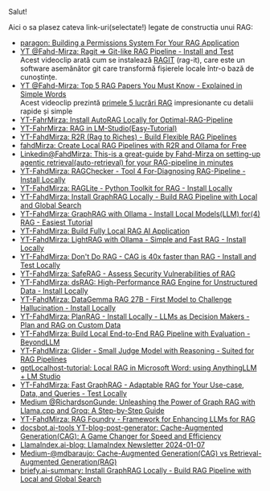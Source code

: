 Salut!

Aici o sa plasez cateva link-uri(selectate!) legate de constructia unui RAG:

- [paragon: Building a Permissions System For Your RAG Application](https://www.useparagon.com/learn/ai-knowledge-chatbot-with-permissions-chapter-2/?utm_campaign=Retargeting+90+days+-+Content+-+Clicks&utm_source=linkedin&utm_medium=paid&hsa_acc=507086816&hsa_cam=706362794&hsa_grp=322765514&hsa_ad=496074474&hsa_net=linkedin&hsa_ver=3&li_fat_id=b6f0a770-5ba1-4273-866c-062e913d03a5&utm_campaign=Retargeting%2090%20days%20-%20Content%20-%20Clicks&utm_medium=paid_social&utm_source=linkedin_paid)
- [YT @Fahd-Mirza: Ragit => Git-like RAG Pipeline - Install and Test](https://www.youtube.com/watch?v=qk21gJdPGJE&ab_channel=FahdMirza)
  <br/>Acest videoclip arată cum se instalează [RAGIT](https://github.com/baehyunsol/ragit) (rag-it), care este un software asemănător git care transformă fișierele locale într-o bază de cunoștințe.
- [YT @Fahd-Mirza: Top 5 RAG Papers You Must Know - Explained in Simple Words](https://www.youtube.com/watch?v=5Zq-qdQZuTw&ab_channel=FahdMirza)
  <br/>Acest videoclip prezintă [primele 5 lucrări RAG](https://www.youtube.com/results?search_query=fahd+mirza+rag) impresionante cu detalii rapide și simple
- [YT-FahrMirza: Install AutoRAG Locally for Optimal-RAG-Pipeline](https://www.youtube.com/watch?v=IJXYpTbIjuI&ab_channel=FahdMirza)
- [YT-FahrMirza: RAG in LM-Studio(Easy-Tutorial)](https://www.youtube.com/watch?v=4Kcm9Tsojjc&ab_channel=FahdMirza)
- [YT-FahdMirza: R2R (Rag to Riches) - Build Flexible RAG Pipelines](https://www.youtube.com/watch?v=AuQ2vyrG6M4&ab_channel=FahdMirza)
- [fahdMirza: Create Local RAG Pipelines with R2R and Ollama for Free](https://www.fahdmirza.com/2024/06/create-local-rag-pipelines-with-r2r-and.html)
- [Linkedin@FahdMirza: This-is a great-guide by Fahd-Mirza on setting-up agentic retrieval(auto-retrieval) for your RAG-pipeline in minutes](https://www.linkedin.com/posts/llamaindex_this-is-a-great-guide-by-fahd-mirza-on-setting-activity-7248723630778425346-7Pp9/)
- [YT-FahdMirza: RAGChecker - Tool 4 For-Diagnosing RAG-Pipeline - Install Locally](https://www.youtube.com/watch?v=zTlayCrYevE&ab_channel=FahdMirza)
- [YT-FahdMirza: RAGLite - Python Toolkit for RAG - Install Locally](https://www.youtube.com/watch?v=mEmUN4lgpaU&ab_channel=FahdMirza)
- [YT-FahdMirza: Install GraphRAG Locally - Build RAG Pipeline with Local and Global Search](https://www.youtube.com/watch?v=Sy5K6Ay46xU&ab_channel=FahdMirza)
- [YT-FahdMirza: GraphRAG with Ollama - Install Local Models(LLM) for(4) RAG - Easiest Tutorial](https://www.youtube.com/watch?v=6Yu6JpLMWVo&ab_channel=FahdMirza)
- [YT-FahdMirza: Build Fully Local RAG AI Application](https://www.youtube.com/watch?v=8TvY2NxgITE&ab_channel=FahdMirza)
- [YT-FahdMirza: LightRAG with Ollama - Simple and Fast RAG - Install Locally](https://www.youtube.com/watch?v=PjnfV4jCTLo&ab_channel=FahdMirza)
- [YT-FahdMirza: Don't Do RAG - CAG is 40x faster than RAG - Install and Test Locally](https://www.youtube.com/watch?v=7RhZE_FnL74&ab_channel=FahdMirza)
- [YT-FahdMirza: SafeRAG - Assess Security Vulnerabilities of RAG](https://www.youtube.com/watch?v=QKiWYIda4Qw&ab_channel=FahdMirza)
- [YT-FahdMirza: dsRAG: High-Performance RAG Engine for Unstructured Data - Install Locally](https://www.youtube.com/watch?v=AHcBBx8CKys&ab_channel=FahdMirza)
- [YT-FahdMirza: DataGemma RAG 27B - First Model to Challenge Hallucination - Install Locally](https://www.youtube.com/watch?v=6odLMxnUs5g&ab_channel=FahdMirza)
- [YT-FahdMirza: PlanRAG - Install Locally - LLMs as Decision Makers - Plan and RAG on Custom Data](https://www.youtube.com/watch?v=9HZ00HUwRfk&ab_channel=FahdMirza)
- [YT-FahdMirza: Build Local End-to-End RAG Pipeline with Evaluation - BeyondLLM](https://www.youtube.com/watch?v=VxUBkdjarIo&ab_channel=FahdMirza)
- [YT-FahdMirza: Glider - Small Judge Model with Reasoning - Suited for RAG Pipelines](https://www.youtube.com/watch?v=xw8grcKhcOU&ab_channel=FahdMirza)
- [gptLocalhost-tutorial: Local RAG in Microsoft Word: using AnythingLLM + LM Studio](https://gptlocalhost.com/tutorial/local-rag-in-microsoft-word-using-anythingllm-lm-studio/)
- [YT-FahdMirza: Fast GraphRAG - Adaptable RAG for Your Use-case, Data, and Queries - Test Locally](https://www.youtube.com/watch?v=3Tcwzlp4TQ4&ab_channel=FahdMirza)
- [Medium @RichardsonGunde: Unleashing the Power of Graph RAG with Llama.cpp and Groq: A Step-by-Step Guide](https://medium.com/@honeyricky1m3/unleashing-the-power-of-graph-rag-with-llama-cpp-and-groq-a-step-by-step-guide-08488b5bcbc1)
- [YT-FahdMirza: RAG Foundry - Framework for Enhancing LLMs for RAG](https://www.youtube.com/watch?v=_LLbNuLo4L0&ab_channel=FahdMirza)
- [docsbot.ai-tools YT-blog-post-generator: Cache-Augmented Generation(CAG): A Game Changer for Speed and Efficiency](https://docsbot.ai/tools/youtube-blog-post-generator/7RhZE_FnL74)
- [LlamaIndex.ai-blog: LlamaIndex Newsletter 2024-01-07](https://www.llamaindex.ai/blog/llamaindex-newsletter-2024-01-07)
- [Medium-@mdbaraujo: Cache-Augmented Generation(CAG) vs Retrieval-Augmented Generation(RAG)](https://medium.com/@mdbaraujo/cache-augmented-generation-cag-vs-retrieval-augmented-generation-rag-74bb56460cee)
- [briefy.ai-summary: Install GraphRAG Locally - Build RAG Pipeline with Local and Global Search](https://briefy.ai/summary/v2/lzfts6dr9s6jveddum4dzg9b/en/install-graphrag-locally-build-rag-pipeline-with-local-and-global-search)
